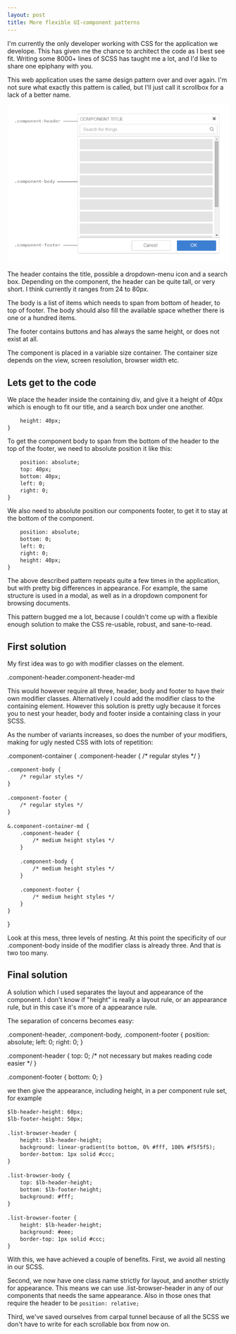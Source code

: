 ```yaml
---
layout: post
title: More flexible UI-component patterns
---
```


I'm currently the only developer working with CSS for the application we develope. This has given me the chance to architect the code as I best see fit. Writing some 8000+ lines of SCSS has taught me a lot, and I'd like to share one epiphany with you.
 
This web application uses the same design pattern over and over again. I'm not sure what exactly this pattern is called, but I'll just call it scrollbox for a lack of a better name. 

!["scrollbox"](/images/scrollbox.png "The scrollbox component consists of a header, body and footer. ")

The header contains the title, possible a dropdown-menu icon and a search box. Depending on the component, the header can be quite tall, or very short. I think currently it ranges from 24 to 80px.

The body is a list of items which needs to span from bottom of header, to top of footer. The body should also fill the available space whether there is one or a hundred items.

The footer contains buttons and has always the same height, or does not exist at all.

The component is placed in a variable size container. The container size depends on the view, screen resolution, browser width etc.

## Lets get to the code

We place the header inside the containing div, and give it a height of 40px which is enough to fit our title, and a search box under one another.

```.component-header {
	height: 40px;
}
```

To get the component body to span from the bottom of the header to the top of the footer, we need to absolute position it like this:

```.component-body {
	position: absolute;
	top: 40px;
	bottom: 40px;
	left: 0;
	right: 0;
}
```

We also need to absolute position our components footer, to get it to stay at the bottom of the component.

```.component-footer {
	position: absolute;
	bottom: 0;
	left: 0;
	right: 0;
	height: 40px;
}
```

The above described pattern repeats quite a few times in the application, but with pretty big differences in appearance. For example, the same structure is used in a modal, as well as in a dropdown component for browsing documents.

This pattern bugged me a lot, because I couldn't come up with a flexible enough solution to make the CSS re-usable, robust, and sane-to-read.

## First solution

My first idea was to go with modifier classes on the element.

.component-header.component-header-md

This would however require all three, header, body and footer to have their own modifier classes. Alternatively I could add the modifier class to the containing element. However this solution is pretty ugly because it forces you to nest your header, body and footer inside a containing class in your SCSS.

As the number of variants increases, so does the number of your modifiers, making for ugly nested CSS with lots of repetition:

.component-container {
	.component-header {
		/* regular styles */
	}

	.component-body {
		/* regular styles */
	}

	.component-footer {
		/* regular styles */
	}

	&.component-container-md {
		.component-header {
			/* medium height styles */
		}

		.component-body {
			/* medium height styles */
		}

		.component-footer {
			/* medium height styles */
		}
	}
}

Look at this mess, three levels of nesting. At this point the specificity of our .component-body inside of the modifier class is already three. And that is two too many.


## Final solution

A solution which I used separates the layout and appearance of the component. I don't know if "height" is really a layout rule, or an appearance rule, but in this case it's more of a appearance rule.

The separation of concerns becomes easy:

.component-header, .component-body, .component-footer {
	position: absolute;
	left: 0;
	right: 0;
}

.component-header {
	top: 0; /* not necessary but makes reading code easier */
}

.component-footer {
	bottom: 0;
}

we then give the appearance, including height, in a per component rule set, for example

```
$lb-header-height: 60px;
$lb-footer-height: 50px;

.list-browser-header {
	height: $lb-header-height;
	background: linear-gradient(to bottom, 0% #fff, 100% #f5f5f5);
	border-bottom: 1px solid #ccc;
}

.list-browser-body {
	top: $lb-header-height;
	bottom: $lb-footer-height;
	background: #fff;
}

.list-browser-footer {
	height: $lb-header-height;
	background: #eee;
	border-top: 1px solid #ccc;
}
```

With this, we have achieved a couple of benefits. First, we avoid all nesting in our SCSS. 

Second, we now have one class name strictly for layout, and another strictly for appearance. This means we can use .list-browser-header in any of our components that needs the same appearance. Also in those ones that require the header to be `position: relative;`

Third, we've saved ourselves from carpal tunnel because of all the SCSS we don't have to write for each scrollable box from now on.






